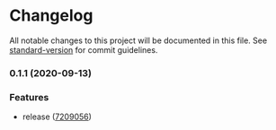 # Changelog

All notable changes to this project will be documented in this file. See [standard-version](https://github.com/conventional-changelog/standard-version) for commit guidelines.

### 0.1.1 (2020-09-13)


### Features

* release ([7209056](https://github.com/tdast/tdast-util-to-csv/commit/720905664b05f40966bf29526477b0b6dbf4df16))
